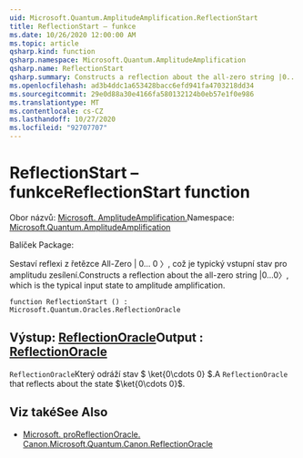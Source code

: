 ```yaml
---
uid: Microsoft.Quantum.AmplitudeAmplification.ReflectionStart
title: ReflectionStart – funkce
ms.date: 10/26/2020 12:00:00 AM
ms.topic: article
qsharp.kind: function
qsharp.namespace: Microsoft.Quantum.AmplitudeAmplification
qsharp.name: ReflectionStart
qsharp.summary: Constructs a reflection about the all-zero string |0...0〉, which is the typical input state to amplitude amplification.
ms.openlocfilehash: ad3b4ddc1a653428bacc6efd941fa4703218dd34
ms.sourcegitcommit: 29e0d88a30e4166fa580132124b0eb57e1f0e986
ms.translationtype: MT
ms.contentlocale: cs-CZ
ms.lasthandoff: 10/27/2020
ms.locfileid: "92707707"
---
```

# <a name="reflectionstart-function"></a><span data-ttu-id="b592a-102">ReflectionStart – funkce</span><span class="sxs-lookup"><span data-stu-id="b592a-102">ReflectionStart function</span></span>

<span data-ttu-id="b592a-103">Obor názvů: [Microsoft. AmplitudeAmplification.](xref:Microsoft.Quantum.AmplitudeAmplification)</span><span class="sxs-lookup"><span data-stu-id="b592a-103">Namespace: [Microsoft.Quantum.AmplitudeAmplification](xref:Microsoft.Quantum.AmplitudeAmplification)</span></span>

<span data-ttu-id="b592a-104">Balíček [](https://nuget.org/packages/)</span><span class="sxs-lookup"><span data-stu-id="b592a-104">Package: [](https://nuget.org/packages/)</span></span>


<span data-ttu-id="b592a-105">Sestaví reflexi z řetězce All-Zero | 0... 0 〉, což je typický vstupní stav pro amplitudu zesílení.</span><span class="sxs-lookup"><span data-stu-id="b592a-105">Constructs a reflection about the all-zero string |0...0〉, which is the typical input state to amplitude amplification.</span></span>

```qsharp
function ReflectionStart () : Microsoft.Quantum.Oracles.ReflectionOracle
```


## <a name="output--reflectionoracle"></a><span data-ttu-id="b592a-106">Výstup: [ReflectionOracle](xref:Microsoft.Quantum.Oracles.ReflectionOracle)</span><span class="sxs-lookup"><span data-stu-id="b592a-106">Output : [ReflectionOracle](xref:Microsoft.Quantum.Oracles.ReflectionOracle)</span></span>

<span data-ttu-id="b592a-107">`ReflectionOracle`Který odráží stav $ \ket{0\cdots 0} $.</span><span class="sxs-lookup"><span data-stu-id="b592a-107">A `ReflectionOracle` that reflects about the state $\ket{0\cdots 0}$.</span></span>

## <a name="see-also"></a><span data-ttu-id="b592a-108">Viz také</span><span class="sxs-lookup"><span data-stu-id="b592a-108">See Also</span></span>

- [<span data-ttu-id="b592a-109">Microsoft. proReflectionOracle. Canon.</span><span class="sxs-lookup"><span data-stu-id="b592a-109">Microsoft.Quantum.Canon.ReflectionOracle</span></span>](xref:Microsoft.Quantum.Canon.ReflectionOracle)